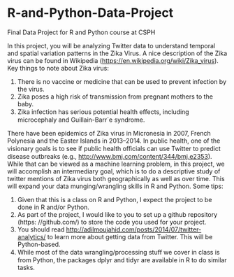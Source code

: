 # R-and-Python-Data-Project
Final Data Project for R and Python course at CSPH


In this project, you will be analyzing Twitter data to understand temporal and spatial variation patterns in the Zika Virus. A nice description of the Zika virus can be found in Wikipedia (https://en.wikipedia.org/wiki/Zika_virus). Key things to note about Zika virus:

1. There is no vaccine or medicine that can be used to prevent infection by the virus. 
2. Zika poses a high risk of transmission from pregnant mothers to the baby.
3. Zika infection has serious potential health eﬀects, including microcephaly and Guillain-Barr´e syndrome.

There have been epidemics of Zika virus in Micronesia in 2007, French Polynesia and the Easter Islands in 2013–2014. In public health, one of the visionary goals is to see if public health oﬃcials can use Twitter to predict disease outbreaks (e.g., http://www.bmj.com/content/344/bmj.e2353). While that can be viewed as a machine learning problem, in this project, we will accomplish an intermediary goal, which is to do a descriptive study of twitter mentions of Zika virus both geographically as well as over time. This will expand your data munging/wrangling skills in R and Python. Some tips:

1. Given that this is a class on R and Python, I expect the project to be done in R and/or Python.
2. As part of the project, I would like to you to set up a github repository (https: //github.com/) to store the code you used for your project.
3. You should read http://adilmoujahid.com/posts/2014/07/twitter-analytics/ to learn more about getting data from Twitter. This will be Python-based.
4. While most of the data wrangling/processing stuﬀ we cover in class is from Python, the packages dplyr and tidyr are available in R to do similar tasks.
